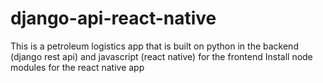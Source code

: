 # django-api-react-native
This is a petroleum logistics app that is built on python in the backend (django rest api) and javascript (react native) for the frontend
Install node modules for the react native app
